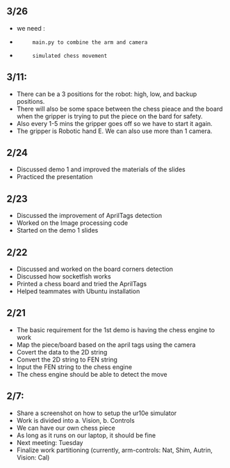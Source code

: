 ## 3/26
- we need :
-          main.py to combine the arm and camera
-          simulated chess movement

## 3/11:
- There can be a 3 positions for the robot: high, low, and backup positions. 
- There will also be some space between the chess pieace and the board when the gripper is trying to put the piece on the bard for safety. 
- Also every 1-5 mins the gripper goes off so we have to start it again. 
- The gripper is Robotic hand E. We can also use more than 1 camera. 

## 2/24
- Discussed demo 1 and improved the materials of the slides
- Practiced the presentation

## 2/23
- Discussed the improvement of AprilTags detection
- Worked on the Image processing code
- Started on the demo 1 slides

## 2/22
- Discussed and worked on the board corners detection
- Discussed how socketfish works
- Printed a chess board and tried the AprilTags
- Helped teammates with Ubuntu installation

## 2/21
- The basic requirement for the 1st demo is having the chess engine to work
- Map the piece/board based on the april tags using the camera
- Covert the data to the 2D string
- Convert the 2D string to FEN string
- Input the FEN string to the chess engine
- The chess engine should be able to detect the move

## 2/7:
- Share a screenshot on how to setup the ur10e simulator
- Work is divided into a. Vision, b. Controls
- We can have our own chess piece
- As long as it runs on our laptop, it should be fine
- Next meeting: Tuesday
- Finalize work partitioning (currently, arm-controls: Nat, Shim, Autrin, Vision: Cal)
